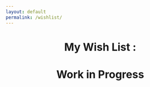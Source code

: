 ```yaml
---
layout: default
permalink: /wishlist/
---
```



<h1 align="center">My Wish List :</h1>
<h1 align="center">Work in Progress</h1>
